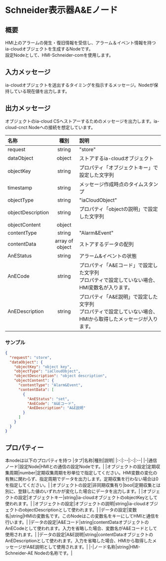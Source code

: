 # Schneider表示器A&Eノード

## 概要

HMI上のアラームの発生・復旧情報を受信し、アラーム＆イベント情報を持つia-cloudオブジェクトを生成するNodeです。  
設定Nodeとして、HMI-Schneider-comを使用します。

## 入力メッセージ

ia-cloudオブジェクトを送出するタイミングを指示するメッセージ。Nodeが保持している現在値を出力します。

## 出力メッセージ

オブジェクトのia-cloud CSへストアーするためのメッセージを出力します。ia-cloud-cnct Nodeへの接続を想定しています。

|名称|種別|説明|
|:--|:-:|:--|
|request|string|"store"|
|dataObject|object|ストアするia-cloudオブジェクト|
|objectKey|string|プロパティ「オブジェクトキー」で設定した文字列|
|timestamp|string|メッセージ作成時点のタイムスタンプ|
|objectType|string|"iaCloudObject"|
|objectDescription|string|プロパティ「objectの説明」で設定した文字列|
|objectContent|object| |
|contentType|string|"Alarm&Event"|
|contentData|array of object|ストアするデータの配列|
|AnEStatus|string|アラーム&イベントの状態|
|AnECode|string|プロパティ「A&Eコード」で設定した文字列<br>プロパティで設定していない場合、HMI変数名が入ります。|
|AnEDescription|string|プロパティ「A&E説明」で設定した文字列<br>プロパティで設定していない場合、HMIから取得したメッセージが入ります。| 

### サンプル

```json
{
  "request": "store",
  "dataObject": {
    "objectKey": "object key",
    "objectType": "iaCloudObject",
    "objectDescription": "object description",
    "objectContent": {
      "contentType": "Alarm&Event",
      "contentData": [
        {
          "AnEStatus": "set",
          "AnECode": "A&Eコード",
          "AnEDescription": "A&E説明"
        }
      ]
    }
  }
}
```

## プロパティー

本nodeは以下のプロパティを持つ
|タブ|名称|種別|説明|
|:-:|:--|:-:|:--|
|-|通信ノード|設定Node|HMIとの通信の設定Nodeです。|
|オブジェクトの設定|定期収集周期|number|定期収集周期を秒単位で指定してください。HMI変数の変化の有無に関わらず、指定周期でデータを出力します。定期収集を行わない場合は0を指定してください。|
|オブジェクトの設定|非同期収集有り|bool|定期収集とは別に、登録した値のいずれかが変化した場合にデータを出力します。|
|オブジェクトの設定|オブジェクトキー|string|ia-cloudオブジェクトのobjectKeyとして使われます。|
|オブジェクトの設定|オブジェクトの説明|string|ia-cloudオブジェクトのobjectDescriptionとして使われます。|
|データの設定|変数名|string|HMIの変数名です。このNodeはこの変数名をキーにしてHMIと通信を行います。|
|データの設定|A&Eコード|string|contentDataオブジェクトのAnECodeとして使われます。入力を省略した場合、変数名がA&Eコードとして使用されます。|
|データの設定|A&E説明|string|contentDataオブジェクトのAnEDescriptionとして使われます。入力を省略した場合、HMIから取得したメッセージがA&E説明として使用されます。|
|-|ノード名称|string|HMI-Schneider-AE Nodeの名称です。|
